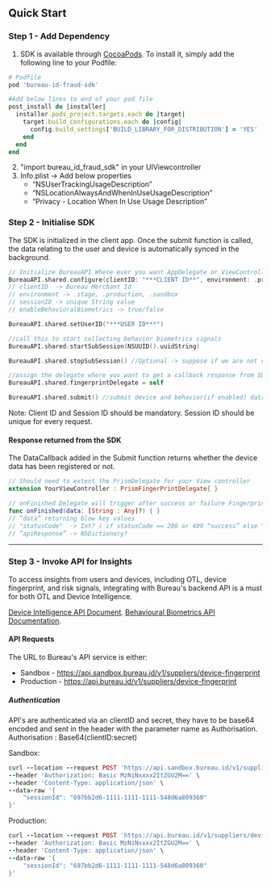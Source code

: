 ## Quick Start

### Step 1 - Add Dependency

1. SDK is available through [CocoaPods](https://cocoapods.org/pods/bureau-id-fraud-sdk). To install it, simply add the following line to your Podfile:

```ruby
# Podfile
pod 'bureau-id-fraud-sdk'

#Add below lines to end of your pod file
post_install do |installer|
  installer.pods_project.targets.each do |target|
    target.build_configurations.each do |config|
      config.build_settings['BUILD_LIBRARY_FOR_DISTRIBUTION'] = 'YES'
    end
  end
end

```

2. "import bureau_id_fraud_sdk" in your UIViewcontroller
3. Info.plist -> Add below properties
   - “NSUserTrackingUsageDescription”
   - “NSLocationAlwaysAndWhenInUseUsageDescription”
   - “Privacy - Location When In Use Usage Description”

### Step 2 - Initialise SDK

The SDK is initialized in the client app. Once the submit function is called, the data relating to the user and device is automatically synced in the background.

```swift
// Initialize BureauAPI Where ever you want AppDelegate or ViewController
BureauAPI.shared.configure(clientID: "***CLIENT ID**", environment: .production, sessionID: "*** SESSION ID ***", enableBehavioralBiometrics: true)
// clientID  -> Bureau Merchant Id
// environment -> .stage, .production, .sandbox
// sessionID -> unique String value
// enableBehavioralBiometrics -> true/false

BureauAPI.shared.setUserID("***USER ID***")

//call this to start collecting behavior biometrics signals
BureauAPI.shared.startSubSession(NSUUID().uuidString)

BureauAPI.shared.stopSubSession() //Optional -> suppose if we are not call this function. it will call automatically when BureauAPI.shared.submit() 

//assign the delegate where you want to get a callback response from SDK
BureauAPI.shared.fingerprintDelegate = self

BureauAPI.shared.submit() //submit device and behavior(if enabled) data to Bureau's backend using the submit function
```
Note: Client ID and Session ID should be mandatory. Session ID should be unique for every request.

#### Response returned from the SDK

The DataCallback added in the Submit function returns whether the device data has been registered or not.

```swift
// Should need to extent the PrismDelegate for your View controller
extension YourViewController : PrismFingerPrintDelegate{ }

// onFinished Delegate will trigger after success or failure Fingerprint SDK completion 
func onFinished(data: [String : Any]?) { }
// “data” returning blow key values
// "statusCode"  -> Int? ( if statusCode == 200 or 409 “success” else “failure” ) 
// “apiResponse” -> NSDictionary?
```
***
### Step 3 - Invoke API for Insights

To access insights from users and devices, including OTL, device fingerprint, and risk signals, integrating with Bureau's backend API is a must for both OTL and Device Intelligence. 

[Device Intelligence API Document](https://docs.bureau.id/reference/device_intelligence).
[Behavioural Biometrics API Documentation](https://docs.bureau.id/reference/behavioural_biometrics).

#### API Requests

The URL to Bureau's API service is either:

- Sandbox - <https://api.sandbox.bureau.id/v1/suppliers/device-fingerprint>
- Production - <https://api.bureau.id/v1/suppliers/device-fingerprint>

##### Authentication
API's are authenticated via an clientID and secret, they have to be base64 encoded and sent in the header with the parameter name as Authorisation.
Authorisation : Base64(clientID:secret)

Sandbox:
```ruby
curl --location --request POST 'https://api.sandbox.bureau.id/v1/suppliers/device-fingerprint' \
--header 'Authorization: Basic MzNiNxxxx2ItZGU2M==' \
--header 'Content-Type: application/json' \
--data-raw '{
    "sessionId": "697bb2d6-1111-1111-1111-548d6a809360"
}'
```

Production:
```ruby
curl --location --request POST 'https://api.bureau.id/v1/suppliers/device-fingerprint' \
--header 'Authorization: Basic MzNiNxxxx2ItZGU2M==' \
--header 'Content-Type: application/json' \
--data-raw '{
    "sessionId": "697bb2d6-1111-1111-1111-548d6a809360"
}'
```
